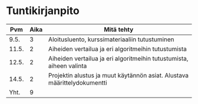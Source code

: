# Tuntikirjanpito

Pvm | Aika | Mitä tehty
--- | --- | ---
9.5. | 3 | Aloitusluento, kurssimateriaaliin tutustuminen
11.5. | 2 | Aiheiden vertailua ja eri algoritmeihin tutustumista
12.5. | 2 | Aiheiden vertailua ja eri algoritmeihin tutustumista, aiheen valinta
14.5. | 2 | Projektin alustus ja muut käytännön asiat. Alustava määrittelydokumentti
Yht. | 9 |
